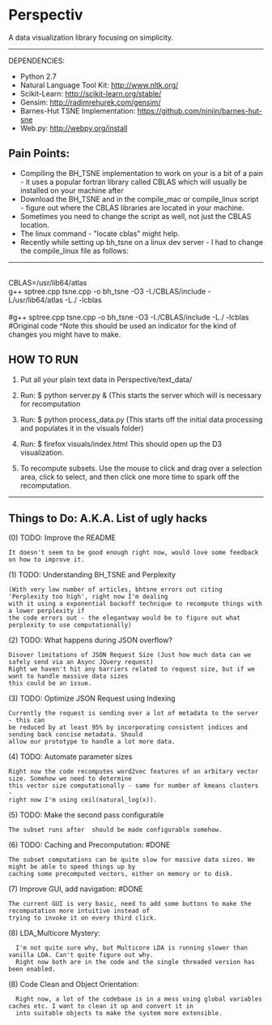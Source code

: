 Perspectiv
==========

A data visualization library focusing on simplicity.

----

DEPENDENCIES:
- Python 2.7 
- Natural Language Tool Kit: http://www.nltk.org/
- Scikit-Learn:  http://scikit-learn.org/stable/
- Gensim: http://radimrehurek.com/gensim/
- Barnes-Hut TSNE Implementation: https://github.com/ninjin/barnes-hut-sne
- Web.py: http://webpy.org/install

Pain Points:
------------
- Compiling the BH_TSNE implementation to work on your is a bit of a pain - it uses a popular fortran library
called CBLAS which will usually be installed on your machine after 
- Download the BH_TSNE and in the compile_mac or compile_linux script - figure out where the
CBLAS libraries are located in your machine.
- Sometimes you need to change the script as well, not just the CBLAS location.
- The linux command - "locate cblas" might help.
- Recently while setting up bh_tsne on a linux dev server - I had to change the compile_linux 
file as follows:
----------------
<br>CBLAS=/usr/lib64/atlas
<br>g++ sptree.cpp tsne.cpp -o bh_tsne -O3 -I./CBLAS/include -L/usr/lib64/atlas -L./ -lcblas
<br>
<br>#g++ sptree.cpp tsne.cpp -o bh_tsne -O3 -I./CBLAS/include -L./ -lcblas
<br>#Original code ^Note this should be used an indicator for the kind of changes you might have to make.

HOW TO RUN
-------------------
1) Put all your plain text data in Perspective/text_data/

2) Run:
   $ python server.py & 
   (This starts the server which will is necessary for recomputation

3) Run:
   $ python process_data.py 
   (This starts off the initial data processing and populates it in the visuals folder)

4) Run:
   $ firefox visuals/index.html
   This should open up the D3 visualization.

5) To recompute subsets. Use the mouse to click and drag over a selection area, click to select, and then 
   click one more time to spark off the recomputation.

----------------------
Things to Do: A.K.A. List of ugly hacks
---------------------
(0) TODO: Improve the README

    It doesn't seem to be good enough right now, would love some feedback on how to improve it.

(1) TODO: Understanding BH_TSNE and Perplexity 

    (With very low number of articles, bhtsne errors out citing 'Perplexity too high', right now I'm dealing 
    with it using a exponential backoff technique to recompute things with a lower perplexity if 
    the code errors out - the elegantway would be to figure out what perplexity to use computationally)

(2) TODO: What happens during JSON overflow?

    Disover limitations of JSON Request Size (Just how much data can we safely send via an Async JQuery request)
    Right we haven't hit any barriers related to request size, but if we want to handle massive data sizes
    this could be an issue.

(3) TODO: Optimize JSON Request using Indexing

    Currently the request is sending over a lot of metadata to the server - this can
    be reduced by at least 95% by incorporating consistent indices and sending back concise metadata. Should
    allow our prototype to handle a lot more data.

(4) TODO: Automate parameter sizes

    Right now the code recomputes word2vec features of an arbitary vector size. Somehow we need to determine
    this vector size computationally - same for number of kmeans clusters - 
    right now I'm using ceil(natural_log(x)).

(5) TODO: Make the second pass configurable

    The subset runs after  should be made configurable somehow.

(6) TODO: Caching and Precomputation: #DONE

    The subset computations can be quite slow for massive data sizes. We might be able to speed things up by
    caching some precomputed vectors, either on memory or to disk.

(7) Improve GUI, add navigation: #DONE

    The current GUI is very basic, need to add some buttons to make the recomputation more intuitive instead of
    trying to invoke it on every third click.
    
(8) LDA_Multicore Mystery:

      I'm not quite sure why, but Multicore LDA is running slower than vanilla LDA. Can't quite figure out why.
      Right now both are in the code and the single threaded version has been enabled.

(8) Code Clean and Object Orientation:

      Right now, a lot of the codebase is in a mess using global variables caches etc. I want to clean it up and convert it in
      into suitable objects to make the system more extensible. 
